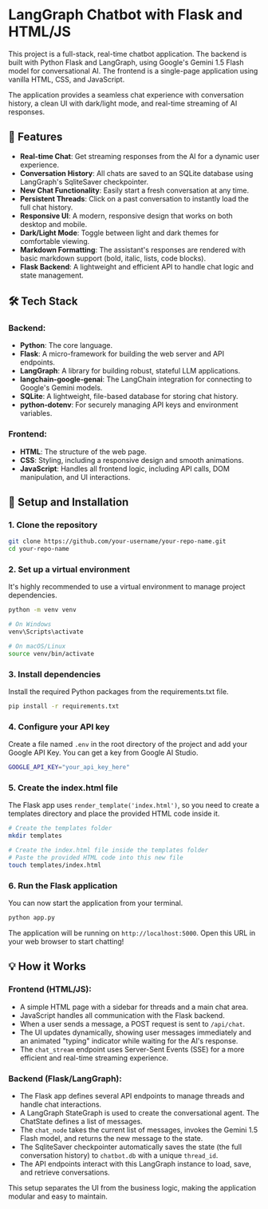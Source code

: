 # LangGraph Chatbot with Flask and HTML/JS

This project is a full-stack, real-time chatbot application. The backend is built with Python Flask and LangGraph, using Google's Gemini 1.5 Flash model for conversational AI. The frontend is a single-page application using vanilla HTML, CSS, and JavaScript.

The application provides a seamless chat experience with conversation history, a clean UI with dark/light mode, and real-time streaming of AI responses.

## 🚀 Features

- **Real-time Chat**: Get streaming responses from the AI for a dynamic user experience.
- **Conversation History**: All chats are saved to an SQLite database using LangGraph's SqliteSaver checkpointer.
- **New Chat Functionality**: Easily start a fresh conversation at any time.
- **Persistent Threads**: Click on a past conversation to instantly load the full chat history.
- **Responsive UI**: A modern, responsive design that works on both desktop and mobile.
- **Dark/Light Mode**: Toggle between light and dark themes for comfortable viewing.
- **Markdown Formatting**: The assistant's responses are rendered with basic markdown support (bold, italic, lists, code blocks).
- **Flask Backend**: A lightweight and efficient API to handle chat logic and state management.

## 🛠️ Tech Stack

### Backend:
- **Python**: The core language.
- **Flask**: A micro-framework for building the web server and API endpoints.
- **LangGraph**: A library for building robust, stateful LLM applications.
- **langchain-google-genai**: The LangChain integration for connecting to Google's Gemini models.
- **SQLite**: A lightweight, file-based database for storing chat history.
- **python-dotenv**: For securely managing API keys and environment variables.

### Frontend:
- **HTML**: The structure of the web page.
- **CSS**: Styling, including a responsive design and smooth animations.
- **JavaScript**: Handles all frontend logic, including API calls, DOM manipulation, and UI interactions.

## 📝 Setup and Installation

### 1. Clone the repository

```bash
git clone https://github.com/your-username/your-repo-name.git
cd your-repo-name
```

### 2. Set up a virtual environment

It's highly recommended to use a virtual environment to manage project dependencies.

```bash
python -m venv venv

# On Windows
venv\Scripts\activate

# On macOS/Linux
source venv/bin/activate
```

### 3. Install dependencies

Install the required Python packages from the requirements.txt file.

```bash
pip install -r requirements.txt
```

### 4. Configure your API key

Create a file named `.env` in the root directory of the project and add your Google API Key. You can get a key from Google AI Studio.

```bash
GOOGLE_API_KEY="your_api_key_here"
```

### 5. Create the index.html file

The Flask app uses `render_template('index.html')`, so you need to create a templates directory and place the provided HTML code inside it.

```bash
# Create the templates folder
mkdir templates

# Create the index.html file inside the templates folder
# Paste the provided HTML code into this new file
touch templates/index.html 
```

### 6. Run the Flask application

You can now start the application from your terminal.

```bash
python app.py
```

The application will be running on `http://localhost:5000`. Open this URL in your web browser to start chatting!

## 💡 How it Works

### Frontend (HTML/JS):
- A simple HTML page with a sidebar for threads and a main chat area.
- JavaScript handles all communication with the Flask backend.
- When a user sends a message, a POST request is sent to `/api/chat`.
- The UI updates dynamically, showing user messages immediately and an animated "typing" indicator while waiting for the AI's response.
- The `chat_stream` endpoint uses Server-Sent Events (SSE) for a more efficient and real-time streaming experience.

### Backend (Flask/LangGraph):
- The Flask app defines several API endpoints to manage threads and handle chat interactions.
- A LangGraph StateGraph is used to create the conversational agent. The ChatState defines a list of messages.
- The `chat_node` takes the current list of messages, invokes the Gemini 1.5 Flash model, and returns the new message to the state.
- The SqliteSaver checkpointer automatically saves the state (the full conversation history) to `chatbot.db` with a unique `thread_id`.
- The API endpoints interact with this LangGraph instance to load, save, and retrieve conversations.

This setup separates the UI from the business logic, making the application modular and easy to maintain.

